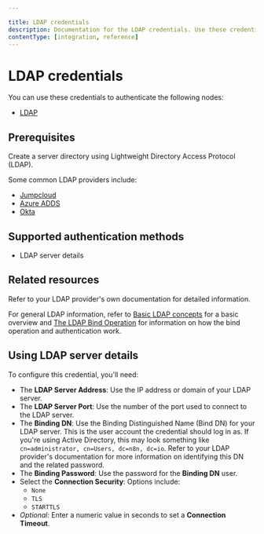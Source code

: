 ```yaml
---

title: LDAP credentials
description: Documentation for the LDAP credentials. Use these credentials to authenticate LDAP in n8n, a workflow automation platform.
contentType: [integration, reference]
---
```


# LDAP credentials

You can use these credentials to authenticate the following nodes:

* [LDAP](/integrations/builtin/core-nodes/n8n-nodes-base.ldap.md)

## Prerequisites

Create a server directory using Lightweight Directory Access Protocol (LDAP).

Some common LDAP providers include:

* [Jumpcloud](https://jumpcloud.com/blog/how-to-connect-your-application-to-ldap)
* [Azure ADDS](https://learn.microsoft.com/en-us/azure/active-directory-domain-services/tutorial-configure-ldaps)
* [Okta](https://help.okta.com/en-us/Content/Topics/Directory/LDAP-interface-connection-settings.htm)

## Supported authentication methods

- LDAP server details

## Related resources

Refer to your LDAP provider's own documentation for detailed information.

For general LDAP information, refer to [Basic LDAP concepts](https://ldap.com/basic-ldap-concepts/) for a basic overview and [The LDAP Bind Operation](https://ldap.com/the-ldap-bind-operation/) for information on how the bind operation and authentication work.

## Using LDAP server details

To configure this credential, you'll need:

- The **LDAP Server Address**: Use the IP address or domain of your LDAP server.
- The **LDAP Server Port**: Use the number of the port used to connect to the LDAP server.
- The **Binding DN**: Use the Binding Distinguished Name (Bind DN) for your LDAP server. This is the user account the credential should log in as. If you're using Active Directory, this may look something like `cn=administrator, cn=Users, dc=n8n, dc=io`. Refer to your LDAP provider's documentation for more information on identifying this DN and the related password.
- The **Binding Password**: Use the password for the **Binding DN** user.
- Select the **Connection Security**: Options include:
    - `None`
    - `TLS`
    - `STARTTLS`
- _Optional:_ Enter a numeric value in seconds to set a **Connection Timeout**.

